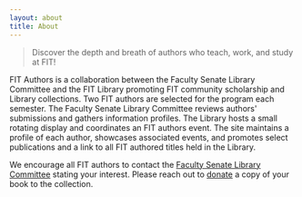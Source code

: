 ```yaml
---
layout: about
title: About
---
```

> Discover the depth and breath of authors who teach, work, and study at FIT!  

FIT Authors is a collaboration between the Faculty Senate Library Committee and the FIT Library promoting FIT community scholarship and Library collections.  Two FIT authors are selected for the program each semester. The Faculty Senate Library Committee reviews authors' submissions and gathers information profiles. The Library hosts a small rotating display and coordinates an FIT authors event.  The site maintains a profile of each author, showcases associated events, and promotes select publications and a link to all FIT authored titles held in the Library.  

We encourage all FIT authors to contact the [Faculty Senate Library Committee](fs_library_committee@fitnyc.edu) stating your interest.  Please reach out to [donate](libacquisition@fitnyc.edu) a copy of your book to the collection.

